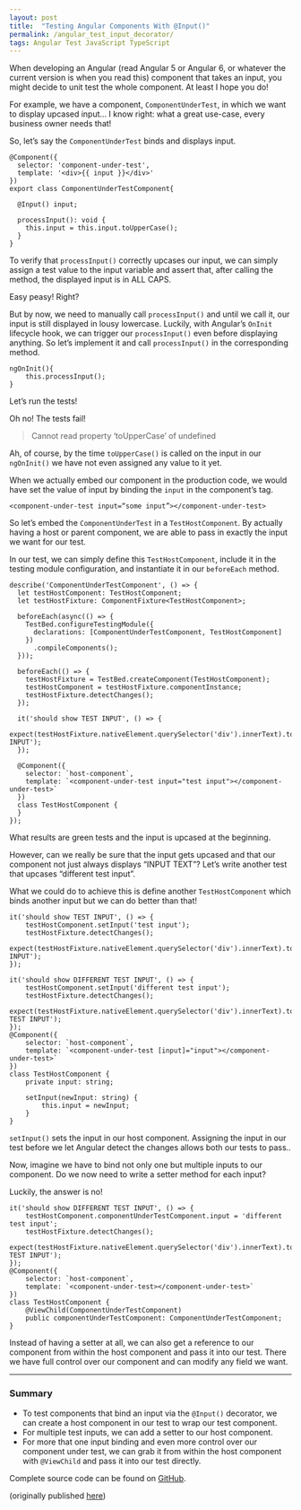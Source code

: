 ```yaml
---
layout: post
title:  "Testing Angular Components With @Input()"
permalink: /angular_test_input_decorator/
tags: Angular Test JavaScript TypeScript
---
```


When developing an Angular (read Angular 5 or Angular 6, or whatever the current version is when you read this) component that takes an input, you might decide to unit test the whole component. At least I hope you do!

For example, we have a component, `ComponentUnderTest`, in which we want to display upcased input… I know right: what a great use-case, every business owner needs that!

So, let’s say the `ComponentUnderTest` binds and displays input.

```
@Component({
  selector: 'component-under-test',
  template: '<div>{{ input }}</div>'
})
export class ComponentUnderTestComponent{

  @Input() input;

  processInput(): void {
    this.input = this.input.toUpperCase();
  }
}
```

To verify that `processInput()` correctly upcases our input, we can simply assign a test value to the input variable and assert that, after calling the method, the displayed input is in ALL CAPS.

Easy peasy! Right?

But by now, we need to manually call `processInput()` and until we call it, our input is still displayed in lousy lowercase.
Luckily, with Angular’s `OnInit` lifecycle hook, we can trigger our `processInput()` even before displaying anything. So let’s implement it and call `processInput()` in the corresponding method.

```
ngOnInit(){
    this.processInput();
}
```

Let’s run the tests!

Oh no! The tests fail!

> Cannot read property ‘toUpperCase’ of undefined

Ah, of course, by the time `toUpperCase()` is called on the input in our `ngOnInit()` we have not even assigned any value to it yet.

When we actually embed our component in the production code, we would have set the value of input by binding the `input` in the component’s tag.

```
<component-under-test input=“some input”></component-under-test>
```

So let’s embed the `ComponentUnderTest` in a `TestHostComponent`. By actually having a host or parent component, we are able to pass in exactly the input we want for our test.

In our test, we can simply define this `TestHostComponent`, include it in the testing module configuration, and instantiate it in our `beforeEach` method.

```
describe('ComponentUnderTestComponent', () => {
  let testHostComponent: TestHostComponent;
  let testHostFixture: ComponentFixture<TestHostComponent>;

  beforeEach(async(() => {
    TestBed.configureTestingModule({
      declarations: [ComponentUnderTestComponent, TestHostComponent]
    })
      .compileComponents();
  }));

  beforeEach(() => {
    testHostFixture = TestBed.createComponent(TestHostComponent);
    testHostComponent = testHostFixture.componentInstance;
    testHostFixture.detectChanges();
  });

  it('should show TEST INPUT', () => {
    expect(testHostFixture.nativeElement.querySelector('div').innerText).toEqual('TEST INPUT');
  });

  @Component({
    selector: `host-component`,
    template: `<component-under-test input="test input"></component-under-test>`
  })
  class TestHostComponent {
  }
});
```


What results are green tests and the input is upcased at the beginning.

However, can we really be sure that the input gets upcased and that our component not just always displays “INPUT TEXT”? Let’s write another test that upcases “different test input”.

What we could do to achieve this is define another `TestHostComponent` which binds another input but we can do better than that!

```
it('should show TEST INPUT', () => {
    testHostComponent.setInput('test input');
    testHostFixture.detectChanges();
    expect(testHostFixture.nativeElement.querySelector('div').innerText).toEqual('TEST INPUT');
});

it('should show DIFFERENT TEST INPUT', () => {
    testHostComponent.setInput('different test input');
    testHostFixture.detectChanges();
    expect(testHostFixture.nativeElement.querySelector('div').innerText).toEqual('DIFFERENT TEST INPUT');
});
@Component({
    selector: `host-component`,
    template: `<component-under-test [input]="input"></component-under-test>`
})
class TestHostComponent {
    private input: string;

    setInput(newInput: string) {
        this.input = newInput;
    }
}
```


`setInput()` sets the input in our host component. Assigning the input in our test before we let Angular detect the changes allows both our tests to pass..

Now, imagine we have to bind not only one but multiple inputs to our component. Do we now need to write a setter method for each input?

Luckily, the answer is no!

```
it('should show DIFFERENT TEST INPUT', () => {
    testHostComponent.componentUnderTestComponent.input = 'different test input';
    testHostFixture.detectChanges();
    expect(testHostFixture.nativeElement.querySelector('div').innerText).toEqual('DIFFERENT TEST INPUT');
});
@Component({
    selector: `host-component`,
    template: `<component-under-test></component-under-test>`
})
class TestHostComponent {
    @ViewChild(ComponentUnderTestComponent)
    public componentUnderTestComponent: ComponentUnderTestComponent;
}
```


Instead of having a setter at all, we can also get a reference to our component from within the host component and pass it into our test. There we have full control over our component and can modify any field we want.

---

### Summary

* To test components that bind an input via the `@Input()` decorator, we can create a host component in our test to wrap our test component.
* For multiple test inputs, we can add a setter to our host component.
* For more that one input binding and even more control over our component under test, we can grab it from within the host component with `@ViewChild` and pass it into our test directly.

Complete source code can be found on [GitHub](https://github.com/AikoPath/ComponentInputTest).


(originally published [here](https://medium.com/better-programming/testing-angular-components-with-input-3bd6c07cfaf6))
